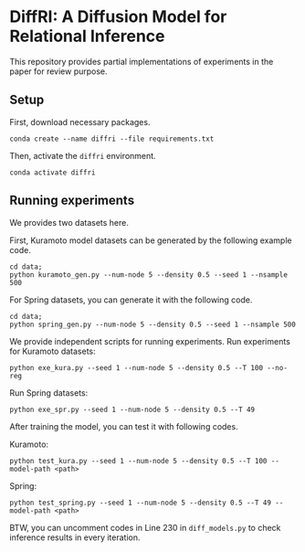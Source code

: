# DiffRI: A Diffusion Model for Relational Inference

This repository provides partial implementations of experiments in the paper for review purpose.

## Setup
First, download necessary packages.
```
conda create --name diffri --file requirements.txt 
```
Then, activate the `diffri` environment.
```
conda activate diffri
```
## Running experiments
We provides two datasets here.

First, Kuramoto model datasets can be generated by the following example code.
```
cd data;
python kuramoto_gen.py --num-node 5 --density 0.5 --seed 1 --nsample 500
```

For Spring datasets, you can generate it with the following code.
```
cd data;
python spring_gen.py --num-node 5 --density 0.5 --seed 1 --nsample 500
```

We provide independent scripts for running experiments.
Run experiments for Kuramoto datasets:

```
python exe_kura.py --seed 1 --num-node 5 --density 0.5 --T 100 --no-reg
```

Run Spring datasets: 
```
python exe_spr.py --seed 1 --num-node 5 --density 0.5 --T 49
```

After training the model, you can test it with following codes.

Kuramoto:
```
python test_kura.py --seed 1 --num-node 5 --density 0.5 --T 100 --model-path <path>
```
Spring:
```
python test_spring.py --seed 1 --num-node 5 --density 0.5 --T 49 --model-path <path>
```

BTW, you can uncomment codes in Line 230 in `diff_models.py` to check inference results in every iteration.